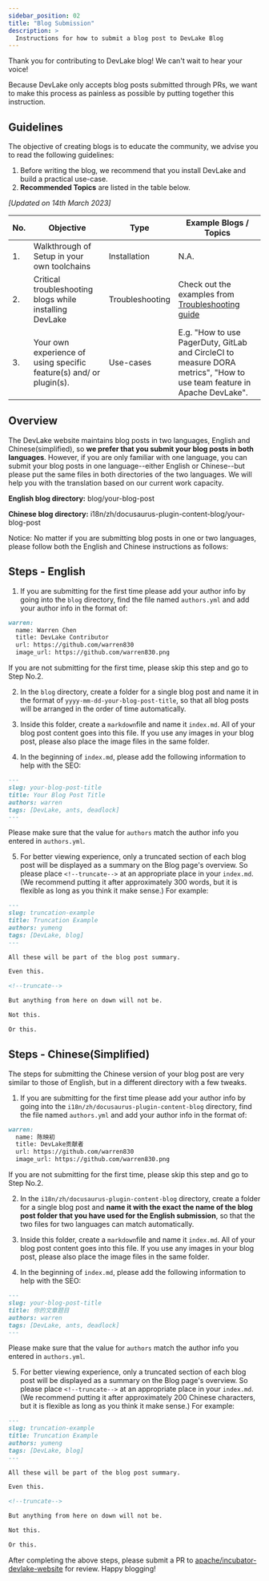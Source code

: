```yaml
---
sidebar_position: 02
title: "Blog Submission"
description: >
  Instructions for how to submit a blog post to DevLake Blog
---
```


Thank you for contributing to DevLake blog! We can't wait to hear your voice! 

Because DevLake only accepts blog posts submitted through PRs, we want to make this process as painless as possible by putting together this instruction.

## Guidelines

The objective of creating blogs is to educate the community, we advise you to read the following guidelines:

1. Before writing the blog, we recommend that you install DevLake and build a practical use-case.
2. **Recommended Topics** are listed in the table below.

 _[Updated on 14th March 2023]_
 
| No.| Objective | Type | Example Blogs / Topics | 
|---| ------ | --------------| ------------ |
| 1.| Walkthrough of Setup in your own toolchains | Installation | N.A. |
| 2.| Critical troubleshooting blogs while installing DevLake | Troubleshooting | Check out the examples from [Troubleshooting guide](https://devlake.apache.org/docs/Troubleshooting/) |
| 3.| Your own experience of using specific feature(s) and/ or plugin(s). | Use-cases | E.g. "How to use PagerDuty, GitLab and CircleCI to measure DORA metrics", "How to use team feature in Apache DevLake". | 



## Overview

The DevLake website maintains blog posts in two languages, English and Chinese(simplified), so **we prefer that you submit your blog posts in both languages**. However, if you are only familiar with one language, you can submit your blog posts in one language--either English or Chinese--but please put the same files in both directories of the two languages. We will help you with the translation based on our current work capacity. 

**English blog directory:** blog/your-blog-post

**Chinese blog directory:** i18n/zh/docusaurus-plugin-content-blog/your-blog-post

Notice: No matter if you are submitting blog posts in one or two languages, please follow both the English and Chinese instructions as follows:

## Steps - English
1. If you are submitting for the first time please add your author info by going into the `blog` directory, find the file named `authors.yml` and add your author info in the format of:

```markdown
warren:
  name: Warren Chen
  title: DevLake Contributor
  url: https://github.com/warren830
  image_url: https://github.com/warren830.png
```
If you are not submitting for the first time, please skip this step and go to Step No.2.

2. In the `blog` directory, create a folder for a single blog post and name it in the format of `yyyy-mm-dd-your-blog-post-title`, so that all blog posts will be arranged in the order of time automatically.

3. Inside this folder, create a `markdown`file and name it `index.md`. All of your blog post content goes into this file. If you use any images in your blog post, please also place the image files in the same folder.

4. In the beginning of `index.md`, please add the following information to help with the SEO:

```markdown
---
slug: your-blog-post-title
title: Your Blog Post Title
authors: warren
tags: [DevLake, ants, deadlock]
---
```
Please make sure that the value for `authors` match the author info you entered in `authors.yml`.

5. For better viewing experience, only a truncated section of each blog post will be displayed as a summary on the Blog page's overview. So please place `<!--truncate-->` at an appropriate place in your `index.md`. (We recommend putting it after approximately 300 words, but it is flexible as long as you think it make sense.) For example:

```markdown
---
slug: truncation-example
title: Truncation Example
authors: yumeng
tags: [DevLake, blog]
---

All these will be part of the blog post summary.

Even this.

<!--truncate-->

But anything from here on down will not be.

Not this.

Or this.
```

## Steps - Chinese(Simplified)

The steps for submitting the Chinese version of your blog post are very similar to those of English, but in a different directory with a few tweaks.

1. If you are submitting for the first time please add your author info by going into the `i18n/zh/docusaurus-plugin-content-blog` directory, find the file named `authors.yml` and add your author info in the format of:

```markdown
warren:
  name: 陈映初
  title: DevLake贡献者
  url: https://github.com/warren830
  image_url: https://github.com/warren830.png
```

If you are not submitting for the first time, please skip this step and go to Step No.2.

2. In the `i18n/zh/docusaurus-plugin-content-blog` directory, create a folder for a single blog post and **name it with the exact the name of the blog post folder that you have used for the English submission**, so that the two files for two languages can match automatically.

3. Inside this folder, create a `markdown`file and name it `index.md`. All of your blog post content goes into this file. If you use any images in your blog post, please also place the image files in the same folder.

4. In the beginning of `index.md`, please add the following information to help with the SEO:

```markdown
---
slug: your-blog-post-title
title: 你的文章题目
authors: warren
tags: [DevLake, ants, deadlock]
---
```

Please make sure that the value for `authors` match the author info you entered in `authors.yml`.

5. For better viewing experience, only a truncated section of each blog post will be displayed as a summary on the Blog page's overview. So please place `<!--truncate-->` at an appropriate place in your `index.md`. (We recommend putting it after approximately 200 Chinese characters, but it is flexible as long as you think it make sense.) For example:

```markdown
---
slug: truncation-example
title: Truncation Example
authors: yumeng
tags: [DevLake, blog]
---

All these will be part of the blog post summary.

Even this.

<!--truncate-->

But anything from here on down will not be.

Not this.

Or this.
```

After completing the above steps, please submit a PR to [apache/incubator-devlake-website](https://github.com/apache/incubator-devlake-website) for review. Happy blogging!
